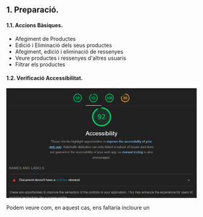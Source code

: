 ## 1. Preparació.

#### 1.1. Accions Bàsiques.

- Afegiment de Productes
- Edició i Eliminació dels seus productes
- Afegiment, edició i eliminació de ressenyes
- Veure productes i ressenyes d'altres usuaris
- Filtrar els productes

#### 1.2. Verificació Accessibilitat.

![Database Schema](public/Lighthouse.png)

Podem veure com, en aquest cas, ens faltaría incloure un <title> a la pàgina. En aquest cas, no hi tenim gaires falles ja que tenim una alta puntuació

## 2. Realització de Proves amb Usuaris.

A continuació, diferents punts que ens hem trobat durant la realització del programa amb el suport de diferents persones com ara la meva germana, la meva mare o el meu pare que m'han fet el favor:

#### 2.1. Observacions.

##### De part de un usuari avançat (la meva germana):

- Ens varem trobar amb diferents botons que no resaltaven el text tant com haurien (combinació de groc i blanc)
- Algunes caixes o interaccions es veien rares i necessitaven de transicions per donar un efecte mes "smooth".
- Algunes distribucions dels objectes que es mostren per pantalla (per ex, com mostrar els gèneres alhora de crear productes, que ha set millorada).

##### De part d'usuaris poc avançats (la meva mare i el meu pare):

- El llenguatge els ha tirat bastant enrere (la pàgina nomes esta en anglès actualment)
- No semblaven del tot còmodes amb els icones de l'aplicació (per ex, el núbol utilitzat per la pujada de productes)
- Potser hagues set bona ideia aclarir els requisits abans de temps alhora de crear un usuari nou (també en part a l'idioma els hi ha costat identificar que feien malament)

## 3. Anàlisis i Propostes de Millores.

Parlant a un nivell mes tècnic, potser faltaría una mica d'Error Handling a l'aplicació, per exemple, de mostrar potser amb una mica mes de detall o mes clarament el que esta fallant
exactament.

D'altra banda, potser es millorable la interfície amb Icones. He descobert que, encara que per un usuari avançat sigui relativament senzill moure's per l'aplicació, un usuari no tan avançat no sempre
interpreta coses com "un núbol pot pujar coses" o "la fletxeta et revela coses com filtres".

Llavors, principalment, crec que l'aspecte de la navegació es millorable de cara a usuaris amb poca experiència.
